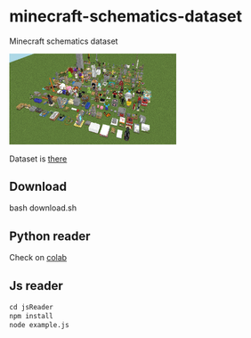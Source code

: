 # minecraft-schematics-dataset
Minecraft schematics dataset

[<img src="mcDataset2.png" alt="viewer" width="300">](https://rom1504.github.io/minecraft-schematics-dataset)

Dataset is [there](https://gitlab.com/rom1504/minecraft-schematics-dataset)

## Download
bash download.sh

## Python reader

Check on [colab](https://colab.research.google.com/github/rom1504/minecraft-schematics-dataset/blob/main/pyReader/schematics.ipynb)

## Js reader

```
cd jsReader
npm install
node example.js 
```
